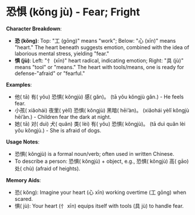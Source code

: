 # **恐惧 (kǒng jù) - Fear; Fright**

**Character Breakdown**:  
- **恐 (kǒng)**: Top: "工 (gōng)" means "work"; Below: "心 (xīn)" means "heart." The heart beneath suggests emotion, combined with the idea of laborious mental stress, yielding "fear."  
- **惧 (jù)**: Left: "忄 (xīn)" heart radical, indicating emotion; Right: "具 (jù)" means "tool" or "means." The heart with tools/means, one is ready for defense-"afraid" or "fearful."

**Examples**:  
- 他( tā) 有( yǒu) 恐惧( kǒngjù) 感( gǎn)。 (tā yǒu kǒngjù gǎn.) - He feels fear.  
- 小孩( xiǎohái) 夜里( yèlǐ) 恐惧( kǒngjù) 黑暗( hēi’àn)。 (xiǎohái yèlǐ kǒngjù hēi’àn.) - Children fear the dark at night.  
- 她( tā) 对( duì) 犬( quǎn) 类( lèi) 有( yǒu) 恐惧( kǒngjù)。 (tā duì quǎn lèi yǒu kǒngjù.) - She is afraid of dogs.

**Usage Notes**:  
- 恐惧( kǒngjù) is a formal noun/verb; often used in written Chinese.  
- To describe a person: 恐惧( kǒngjù) + object, e.g., 恐惧( kǒngjù) 高( gāo) 处( chù) (afraid of heights).

**Memory Aids**:  
- 恐( kǒng): Imagine your heart (心 xīn) working overtime (工 gōng) when scared.  
- 惧( jù): Your heart (忄 xīn) equips itself with tools (具 jù) to handle fear.